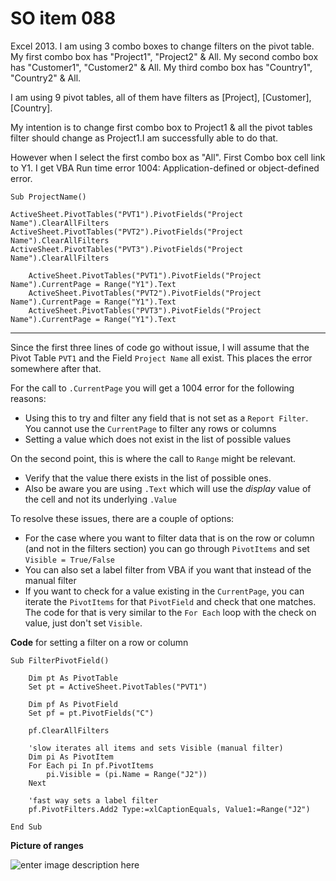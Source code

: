 # SO item 088
Excel 2013\. I am using 3 combo boxes to change filters on the pivot table. My first combo box has "Project1", "Project2" & All. My second combo box has "Customer1", "Customer2" & All. My third combo box has "Country1", "Country2" & All.

I am using 9 pivot tables, all of them have filters as [Project], [Customer], [Country].

My intention is to change first combo box to Project1 & all the pivot tables filter should change as Project1.I am successfully able to do that.

However when I select the first combo box as "All". First Combo box cell link to Y1\. I get VBA Run time error 1004: Application-defined or object-defined error.

```
Sub ProjectName()

ActiveSheet.PivotTables("PVT1").PivotFields("Project Name").ClearAllFilters
ActiveSheet.PivotTables("PVT2").PivotFields("Project Name").ClearAllFilters
ActiveSheet.PivotTables("PVT3").PivotFields("Project Name").ClearAllFilters

    ActiveSheet.PivotTables("PVT1").PivotFields("Project Name").CurrentPage = Range("Y1").Text
    ActiveSheet.PivotTables("PVT2").PivotFields("Project Name").CurrentPage = Range("Y1").Text
    ActiveSheet.PivotTables("PVT3").PivotFields("Project Name").CurrentPage = Range("Y1").Text 

```

----

Since the first three lines of code go without issue, I will assume that the Pivot Table `PVT1` and the Field `Project Name` all exist. This places the error somewhere after that.

For the call to `.CurrentPage` you will get a 1004 error for the following reasons:

*   Using this to try and filter any field that is not set as a `Report Filter`. You cannot use the `CurrentPage` to filter any rows or columns
*   Setting a value which does not exist in the list of possible values

On the second point, this is where the call to `Range` might be relevant.

*   Verify that the value there exists in the list of possible ones.
*   Also be aware you are using `.Text` which will use the _display_ value of the cell and not its underlying `.Value`

To resolve these issues, there are a couple of options:

*   For the case where you want to filter data that is on the row or column (and not in the filters section) you can go through `PivotItems` and set `Visible = True/False`
*   You can also set a label filter from VBA if you want that instead of the manual filter
*   If you want to check for a value existing in the `CurrentPage`, you can iterate the `PivotItems` for that `PivotField` and check that one matches. The code for that is very similar to the `For Each` loop with the check on value, just don't set `Visible`.

**Code** for setting a filter on a row or column

```
Sub FilterPivotField()

    Dim pt As PivotTable
    Set pt = ActiveSheet.PivotTables("PVT1")

    Dim pf As PivotField
    Set pf = pt.PivotFields("C")

    pf.ClearAllFilters

    'slow iterates all items and sets Visible (manual filter)
    Dim pi As PivotItem
    For Each pi In pf.PivotItems
        pi.Visible = (pi.Name = Range("J2"))
    Next

    'fast way sets a label filter
    pf.PivotFilters.Add2 Type:=xlCaptionEquals, Value1:=Range("J2")

End Sub

```

**Picture of ranges**

![enter image description here](https://i.stack.imgur.com/U2iYX.png)
